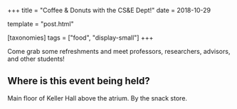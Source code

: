 +++
title = "Coffee & Donuts with the CS&E Dept!"
date = 2018-10-29

template = "post.html"

[taxonomies]
tags = ["food", "display-small"]
+++

<!-- more -->

Come grab some refreshments and meet professors, researchers, advisors, and
other students!  

## Where is this event being held?  
Main floor of Keller Hall above the atrium. By the snack store. 
